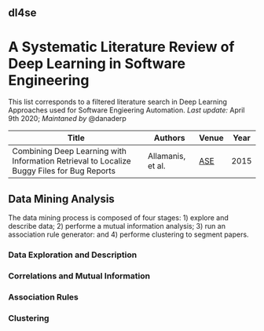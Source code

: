 ## dl4se
# A Systematic Literature Review of Deep Learning in Software Engineering

This list corresponds to a filtered literature search in Deep Learning Approaches used for Software Engieering Automation. *Last update:* April 9th 2020; *Maintaned by* @danaderp

| Title | Authors | Venue | Year | 
| --- | --- | --- | --- |
| Combining Deep Learning with Information Retrieval to Localize Buggy Files for Bug Reports | Allamanis, et al. | [ASE](https://dl.acm.org/doi/10.1145/2786805.2786849) | 2015 |

## Data Mining Analysis
The data mining process is composed of four stages: 1) explore and describe data; 2) performe a mutual information analysis; 3) run an association rule generator: and 4) performe clustering to segment papers. 

### Data Exploration and Description

### Correlations and Mutual Information

### Association Rules

### Clustering
